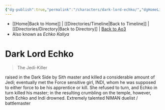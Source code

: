 ```yaml
---
{"dg-publish":true,"permalink":"/characters/dark-lord-echko/","dgHomeLink":false}
---
```


- [[Home\|Back to Home]] | [[Directories/Timeline\|Back to Timeline]] | [[Directories/Directory\|Back to Directory]] | [Back to Ao3](https://archiveofourown.org/works/19334440/chapters/45992584)
- Also known as *Echko Kaliya*

# Dark Lord Echko
> The Jedi-Killer

raised in the Dark Side by Sith master and killed a considerable amount of Jedi; eventually met the Force sensitive girl, INDI, whom he was supposed to either force to be his apprentice or kill. She refused to turn, and Echko in turn killed his master; in the resulting crumbling on the temple, however, both Echko and Indi drowned. Extremely talented NIMAN duelist / battlemaster 